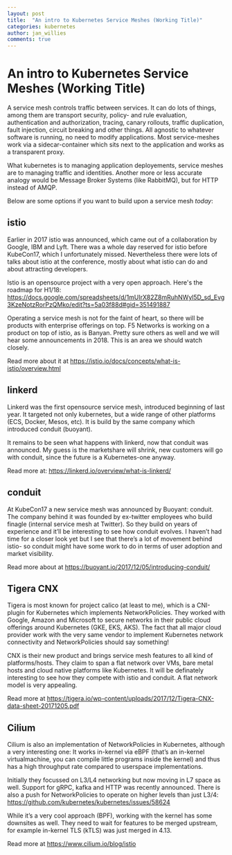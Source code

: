 ```yaml
---
layout: post
title:  "An intro to Kubernetes Service Meshes (Working Title)"
categories: kubernetes
author: jan_willies
comments: true
---
```

# An intro to Kubernetes Service Meshes (Working Title)
A service mesh controls traffic between services. It can do lots of things, among them are transport security, policy- and rule evaluation, authentication and authorization, tracing, canary rollouts, traffic duplication, fault injection, circuit breaking and other things. All agnostic to whatever software is running, no need to modify applications. Most service-meshes work via a sidecar-container which sits next to the application and works as a transparent proxy.

What kubernetes is to managing application deployements, service meshes are to managing traffic and identities. Another more or less accurate analogy would be Message Broker Systems (like RabbitMQ), but for HTTP instead of AMQP.

Below are some options if you want to build upon a service mesh *today*:

## istio
Earlier in 2017 istio was announced, which came out of a collaboration by Google, IBM and Lyft. There was a whole day reserved for istio before KubeCon17, which I unfortunately missed. Nevertheless there were lots of talks about istio at the conference, mostly about what istio can do and about attracting developers.

Istio is an opensource project with a very open approach. Here's the roadmap for H1/18: https://docs.google.com/spreadsheets/d/1mUIrX82Z8mRuhNWyl5D_sd_Evg3KzeNotzRorPzQMko/edit?ts=5a03f88d#gid=351491887

Operating a service mesh is not for the faint of heart, so there will be products with enterprise offerings on top. F5 Networks is working on a product on top of istio, as is Banyan. Pretty sure others as well and we will hear some announcements in 2018. This is an area we should watch closely.

Read more about it at https://istio.io/docs/concepts/what-is-istio/overview.html

## linkerd
Linkerd was the first opensource service mesh, introduced beginning of last year. It targeted not only kubernetes, but a wide range of other platforms (ECS, Docker, Mesos, etc). It is build by the same company which introduced conduit (buoyant).

It remains to be seen what happens with linkerd, now that conduit was announced. My guess is the marketshare will shrink, new customers will go with conduit, since the future is a Kubernetes-one anyway.

Read more at: https://linkerd.io/overview/what-is-linkerd/

## conduit
At KubeCon17 a new service mesh was announced by Buoyant: conduit. The company behind it was founded by ex-twitter employees who build finagle (internal service mesh at Twitter). So they build on years of experience and it’ll be interesting to see how conduit evolves. I haven’t had  time for a closer look yet but I see that there’s a lot of movement behind istio- so conduit might have some work to do in terms of user adoption and market visibility.

Read more about at https://buoyant.io/2017/12/05/introducing-conduit/

## Tigera CNX
Tigera is most known for project calico (at least to me), which is a CNI-plugin for Kubernetes which implements NetworkPolicies. They worked with Google, Amazon and Microsoft to secure networks in their public cloud offerings around Kubernetes (GKE, EKS, AKS). The fact that all major cloud provider work with the very same vendor to implement Kubernetes network connectivity and NetworkPolicies should say something!

CNX is their new product and brings service mesh features to all kind of platforms/hosts. They claim to span a flat network over VMs, bare metal hosts and cloud native platforms like Kubernetes. It will be definately interesting to see how they compete with istio and conduit. A flat network model is very appealing.

Read more at https://tigera.io/wp-content/uploads/2017/12/Tigera-CNX-data-sheet-20171205.pdf

## Cilium
Cilium is also an implementation of NetworkPolicies in Kubernetes, although a very interesting one: It works in-kernel via eBPF (that’s an in-kernel virtualmachine, you can compile little programs inside the kernel) and thus has a high throughput rate compared to userspace implementations.

Initially they focussed on L3/L4 networking but now moving in L7 space as well. Support for gRPC, kafka and HTTP was recently announced. There is also a push for NetworkPolicies to operate on higher levels than just L3/4: https://github.com/kubernetes/kubernetes/issues/58624

While it’s a very cool approach (BPF), working with the kernel has some downsites as well. They need to wait for features to be merged upstream, for example in-kernel TLS (kTLS) was just merged in 4.13.

Read more at https://www.cilium.io/blog/istio